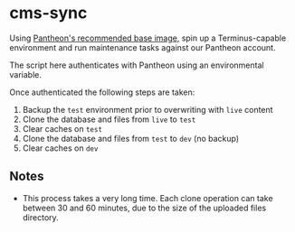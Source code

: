 # cms-sync

Using [Pantheon's recommended base image](https://github.com/pantheon-systems/docker-build-tools-ci), spin up a Terminus-capable environment and run maintenance tasks against our Pantheon account.

The script here authenticates with Pantheon using an environmental variable.

Once authenticated the following steps are taken:

1. Backup the `test` environment prior to overwriting with `live` content
2. Clone the database and files from `live` to `test`
3. Clear caches on `test`
4. Clone the database and files from `test` to `dev` (no backup)
5. Clear caches on `dev`

## Notes

- This process takes a very long time. Each clone operation can take between 30 and 60 minutes, due to the size of the uploaded files directory.
